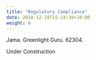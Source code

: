 ```yaml
---
title: "Regulatory Compliance"
date: 2018-12-28T15:14:39+10:00
weight: 6
---
```


Jama. Greenlight Guru. 62304.

Under Construction
